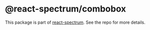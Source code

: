 # @react-spectrum/combobox

This package is part of [react-spectrum](https://github.com/adobe/react-spectrum). See the repo for more details.
